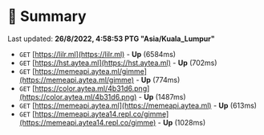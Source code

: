 # 📖 Summary
Last updated: **26/8/2022, 4:58:53 PTG "Asia/Kuala_Lumpur"**

- `GET` [https://lilr.ml](https://lilr.ml) - **Up** (6584ms)
- `GET` [https://hst.aytea.ml](https://hst.aytea.ml) - **Up** (702ms)
- `GET` [https://memeapi.aytea.ml/gimme](https://memeapi.aytea.ml/gimme) - **Up** (774ms)
- `GET` [https://color.aytea.ml/4b31d6.png](https://color.aytea.ml/4b31d6.png) - **Up** (1487ms)
- `GET` [https://memeapi.aytea.ml](https://memeapi.aytea.ml) - **Up** (613ms)
- `GET` [https://memeapi.aytea14.repl.co/gimme](https://memeapi.aytea14.repl.co/gimme) - **Up** (1028ms)
